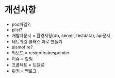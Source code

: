 # 개선사항
- pod파일?
- plist?
- 개발자문서 = 환경세팅(db, server, testdata), api문서
- 네트워킹 클래스 따로 만들기
- alamofire?
- 키보드 = resignfirstresponder
- 이슈 = 할일
- 프롤젝트 = 트렐로
- 위키 = 백로그
